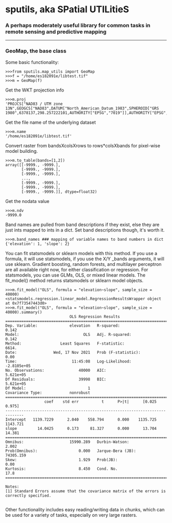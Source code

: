 # sputils, aka SPatial UTILitieS

### A perhaps moderately useful library for common tasks in remote sensing and predictive mapping

-------------------------------------------------------------------------------

### GeoMap, the base class

Some basic functionality:
```
>>>from sputils.map_utils import GeoMap
>>>f = "/home/es182091e/libtest.tif"
>>>m = GeoMap(f)
```

Get the WKT projection info
```
>>>m.proj
'PROJCS["NAD83 / UTM zone 13N",GEOGCS["NAD83",DATUM["North_American_Datum_1983",SPHEROID["GRS 1980",6378137,298.257222101,AUTHORITY["EPSG","7019"]],AUTHORITY["EPSG","6269"]],PRIMEM["Greenwich",0,AUTHORITY["EPSG","8901"]],UNIT["degree",0.0174532925199433,AUTHORITY["EPSG","9122"]],AUTHORITY["EPSG","4269"]],PROJECTION["Transverse_Mercator"],PARAMETER["latitude_of_origin",0],PARAMETER["central_meridian",-105],PARAMETER["scale_factor",0.9996],PARAMETER["false_easting",500000],PARAMETER["false_northing",0],UNIT["metre",1,AUTHORITY["EPSG","9001"]],AXIS["Easting",EAST],AXIS["Northing",NORTH],AUTHORITY["EPSG","26913"]]'
```

Get the file name of the underlying dataset
```
>>>m.name
'/home/es182091e/libtest.tif'
```

Convert raster from bandsXcolsXrows to rows*colsXbands for pixel-wise model building.
```
>>>m.to_table(bands=[1,2]) 
array([[-9999., -9999.],
       [-9999., -9999.],
       [-9999., -9999.],
       ...,
       [-9999., -9999.],
       [-9999., -9999.],
       [-9999., -9999.]], dtype=float32)
```

Get the nodata value
```
>>>m.ndv
-9999.0
```

Band names are pulled from band descriptions if they exist, else they are just ints mapped to ints in a dict. Set band descriptions though, it's worth it.
```
>>>m.band_names ### mapping of variable names to band numbers in dict
{'elevation': 1, 'slope': 2}
```

You can fit statsmodels or sklearn models with this method. If you use a formula, it will use statsmodels, if you use the X/Y _bands arguments, it will use sklearn.
Gradient boosting, random forests, and multilayer perceptron are all available right now, for either classification or regression. For statsmodels, you can use GLMs, OLS, or mixed linear models. The fit_model() method returns statsmodels or sklearn model objects.

```
>>>m.fit_model("OLS", formula = "elevation~slope", sample_size = 40000) 
<statsmodels.regression.linear_model.RegressionResultsWrapper object at 0x7f73547443d0>
>>>m.fit_model("OLS", formula = "elevation~slope", sample_size = 40000).summary()
                            OLS Regression Results
==============================================================================
Dep. Variable:              elevation   R-squared:                       0.142
Model:                            OLS   Adj. R-squared:                  0.142
Method:                 Least Squares   F-statistic:                     6614.
Date:                Wed, 17 Nov 2021   Prob (F-statistic):               0.00
Time:                        11:45:08   Log-Likelihood:            -2.8105e+05
No. Observations:               40000   AIC:                         5.621e+05
Df Residuals:                   39998   BIC:                         5.621e+05
Df Model:                           1
Covariance Type:            nonrobust
==============================================================================
                 coef    std err          t      P>|t|      [0.025      0.975]
------------------------------------------------------------------------------
Intercept   1139.7229      2.040    558.794      0.000    1135.725    1143.721
slope         14.0425      0.173     81.327      0.000      13.704      14.381
==============================================================================
Omnibus:                    15990.289   Durbin-Watson:                   2.002
Prob(Omnibus):                  0.000   Jarque-Bera (JB):            74305.159
Skew:                           1.929   Prob(JB):                         0.00
Kurtosis:                       8.450   Cond. No.                         17.8
==============================================================================

Notes:
[1] Standard Errors assume that the covariance matrix of the errors is correctly specified.


```

Other functionality includes easy reading/writing data in chunks, which can be used for a variety of tasks, especially on very large rasters.
